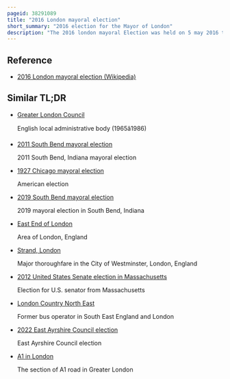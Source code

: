 ```yaml
---
pageid: 38291089
title: "2016 London mayoral election"
short_summary: "2016 election for the Mayor of London"
description: "The 2016 london mayoral Election was held on 5 may 2016 to elect Mayor of London on the same Day as the London Assembly Election. It was the fifth Election to the Position of Mayor of greater London which was created in 2000 after a Referendum in greater London. During the Election a supplementary Vote System was used."
---
```


## Reference

- [2016 London mayoral election (Wikipedia)](https://en.wikipedia.org/?curid=38291089)

## Similar TL;DR

- [Greater London Council](/tldr/en/greater-london-council)

  English local administrative body (1965â1986)

- [2011 South Bend mayoral election](/tldr/en/2011-south-bend-mayoral-election)

  2011 South Bend, Indiana mayoral election

- [1927 Chicago mayoral election](/tldr/en/1927-chicago-mayoral-election)

  American election

- [2019 South Bend mayoral election](/tldr/en/2019-south-bend-mayoral-election)

  2019 mayoral election in South Bend, Indiana

- [East End of London](/tldr/en/east-end-of-london)

  Area of London, England

- [Strand, London](/tldr/en/strand-london)

  Major thoroughfare in the City of Westminster, London, England

- [2012 United States Senate election in Massachusetts](/tldr/en/2012-united-states-senate-election-in-massachusetts)

  Election for U.S. senator from Massachusetts

- [London Country North East](/tldr/en/london-country-north-east)

  Former bus operator in South East England and London

- [2022 East Ayrshire Council election](/tldr/en/2022-east-ayrshire-council-election)

  East Ayrshire Council election

- [A1 in London](/tldr/en/a1-in-london)

  The section of A1 road in Greater London
